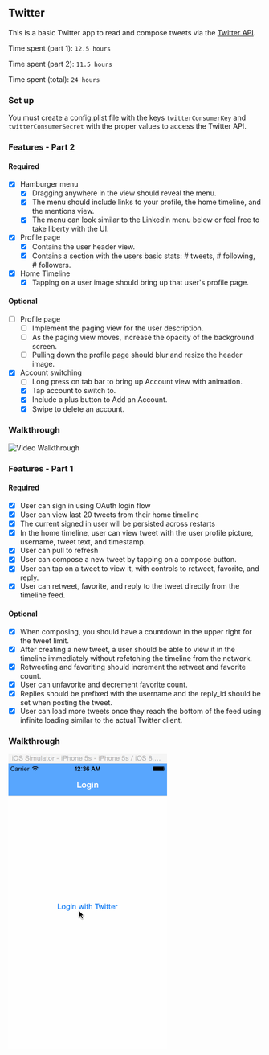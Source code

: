 ## Twitter

This is a basic Twitter app to read and compose tweets via the [Twitter API](https://apps.twitter.com/).

Time spent (part 1): `12.5 hours`

Time spent (part 2): `11.5 hours`

Time spent (total): `24 hours`

### Set up
You must create a config.plist file with the keys `twitterConsumerKey` and `twitterConsumerSecret` with the proper values to access the Twitter API.

### Features - Part 2

#### Required
- [x] Hamburger menu
   - [x] Dragging anywhere in the view should reveal the menu.
   - [x] The menu should include links to your profile, the home timeline, and the mentions view.
   - [x] The menu can look similar to the LinkedIn menu below or feel free to take liberty with the UI.
- [x] Profile page
   - [x] Contains the user header view.
   - [x] Contains a section with the users basic stats: # tweets, # following, # followers.
- [x] Home Timeline
   - [x] Tapping on a user image should bring up that user's profile page.

#### Optional
- [ ] Profile page
   - [ ] Implement the paging view for the user description.
   - [ ] As the paging view moves, increase the opacity of the background screen.
   - [ ] Pulling down the profile page should blur and resize the header image.
- [x] Account switching
   - [ ] Long press on tab bar to bring up Account view with animation.
   - [x] Tap account to switch to.
   - [x] Include a plus button to Add an Account.
   - [x] Swipe to delete an account.

### Walkthrough

![Video Walkthrough](twitter2.gif)

### Features - Part 1

#### Required

- [x] User can sign in using OAuth login flow
- [x] User can view last 20 tweets from their home timeline
- [x] The current signed in user will be persisted across restarts
- [x] In the home timeline, user can view tweet with the user profile picture, username, tweet text, and timestamp.
- [x] User can pull to refresh
- [x] User can compose a new tweet by tapping on a compose button.
- [x] User can tap on a tweet to view it, with controls to retweet, favorite, and reply.
- [x] User can retweet, favorite, and reply to the tweet directly from the timeline feed.

#### Optional

- [x] When composing, you should have a countdown in the upper right for the tweet limit.
- [x] After creating a new tweet, a user should be able to view it in the timeline immediately without refetching the timeline from the network.
- [x] Retweeting and favoriting should increment the retweet and favorite count.
- [x] User can unfavorite and decrement favorite count.
- [x] Replies should be prefixed with the username and the reply\_id should be set when posting the tweet.
- [x] User can load more tweets once they reach the bottom of the feed using infinite loading similar to the actual Twitter client.

### Walkthrough

![Video Walkthrough](twitter.gif)

